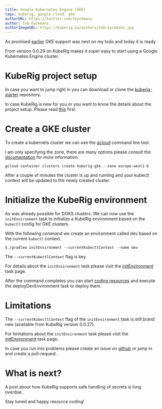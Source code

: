 ```yaml
---
title: Google Kubernetes Engine (GKE)
tags: kuberig, google cloud, gke
authorURL: https://twitter.com/teyckmans
author: Tom Eyckmans
authorImageURL: https://kuberig.io/authors/tom-eyckmans.jpg
---
```


As promised [earlier](/blog/2019/06/26/kuberig-doks) GKE support was next on my todo and today it is ready.

From version 0.0.29 on KubeRig makes it super easy to start using a Google Kubernetes Engine cluster.

# KubeRig project setup

In case you want to jump right in you can download or clone the [kuberig-starter](https://github.com/kuberig-io/kuberig-starter) repository.

In case KubeRig is new for you or you want to know the details about the project setup. Please read [this](/blog/2019/05/25/kuberig-microk8s) first.

# Create a GKE cluster

To create a kubernets cluster we can use the [gcloud](https://cloud.google.com/sdk/gcloud/) command line tool.

I am only specifying the zone, there are many options please consult the [documentation](https://cloud.google.com/kubernetes-engine/docs/how-to/creating-a-cluster) for more information.

    gcloud container clusters create kuberig-gke --zone europe-west1-b
    

After a couple of minutes the cluster is up and running and your kubectl context will be updated to the newly created cluster.

# Initialize the KubeRig environment

As was already possible for DOKS clusters. We can now use the `initEnvironment` task to initialize a KubeRig environment based on the `kubectl` config for GKE clusters.

With the following command we create an environment called dev based on the current `kubectl` context.

    $./gradlew initEnvironment --currentKubectlContext --name dev
    

The  `--currentKubectlContext` flag is key.

For details about the `initEnvironment` task please visit the [initEnvironment](/blog/2019/07/04/kuberig-init-environment) task page.

After the command completes you can start [coding resources](/blog/2019/05/27/kuberig-coding-resources) and execute the deployDevEnvironment task to deploy them.

# Limitations

The `--currentKubectlContext` flag of the `initEnvironment` task is still brand new (available from KubeRig version 0.0.27).

For limitations about the `initEnvironment` task please visit the [initEnvironment](/blog/2019/07/04/kuberig-init-environment) task page.

In case you run into problems please create an issue on [github](https://github.com/kuberig-io/kuberig/issues) or jump in and create a pull-request.

# What is next?

A post about how KubeRig supports safe handling of secrets is long overdue.

Stay tuned and happy resource coding!
